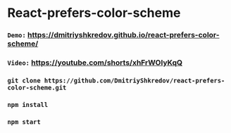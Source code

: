 # React-prefers-color-scheme

### `Demo:` https://dmitriyshkredov.github.io/react-prefers-color-scheme/

### `Video:` https://youtube.com/shorts/xhFrWOIyKqQ

### `git clone https://github.com/DmitriyShkredov/react-prefers-color-scheme.git`

### `npm install`

### `npm start`
